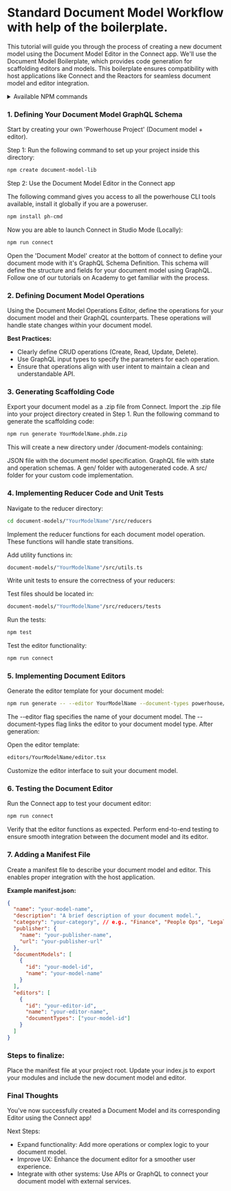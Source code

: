 # Standard Document Model Workflow with help of the boilerplate.
This tutorial will guide you through the process of creating a new document model using the Document Model Editor in the Connect app. 
We'll use the Document Model Boilerplate, which provides code generation for scaffolding editors and models. 
This boilerplate ensures compatibility with host applications like Connect and the Reactors for seamless document model and editor integration.

<details>
<summary>Available NPM commands</summary>

-   `generate`: Updates the generated code according to the JSON spec and GraphQL schema of your document model, made in Connect.
-   `lint`: Checks for errors with ESLint and TypeScript checking.
-   `format`: Formats the code using Prettier.
-   `build`: Builds the library project using Vite.
-   `storybook`: Starts Storybook in development mode.
-   `build-storybook`: Builds Storybook.
-   `test`: Runs Jest for testing.

</details>

### 1. Defining Your Document Model GraphQL Schema
Start by creating your own 'Powerhouse Project' (Document model + editor).

Step 1: Run the following command to set up your project inside this directory:

```bash
npm create document-model-lib
```

Step 2: Use the Document Model Editor in the Connect app

The following command gives you access to all the powerhouse CLI tools available, install it globally if you are a poweruser. 

```bash
npm install ph-cmd
```
Now you are able to launch Connect in Studio Mode (Locally):

```bash
npm run connect
```

Open the 'Document Model' creator at the bottom of connect to define your document mode with it's GraphQL Schema Definition.
This schema will define the structure and fields for your document model using GraphQL. 
Follow one of our tutorials on Academy to get familiar with the process. 

### 2. Defining Document Model Operations
Using the Document Model Operations Editor, define the operations for your document model and their GraphQL counterparts. 
These operations will handle state changes within your document model.

**Best Practices:**

- Clearly define CRUD operations (Create, Read, Update, Delete).
- Use GraphQL input types to specify the parameters for each operation.
- Ensure that operations align with user intent to maintain a clean and understandable API.

### 3. Generating Scaffolding Code
Export your document model as a .zip file from Connect.
Import the .zip file into your project directory created in Step 1.
Run the following command to generate the scaffolding code:

```bash
npm run generate YourModelName.phdm.zip
```

This will create a new directory under /document-models containing:

JSON file with the document model specification.
GraphQL file with state and operation schemas.
A gen/ folder with autogenerated code.
A src/ folder for your custom code implementation.

### 4. Implementing Reducer Code and Unit Tests
Navigate to the reducer directory:

```bash
cd document-models/"YourModelName"/src/reducers
```

Implement the reducer functions for each document model operation. These functions will handle state transitions.

Add utility functions in:

```bash
document-models/"YourModelName"/src/utils.ts
```

Write unit tests to ensure the correctness of your reducers:

Test files should be located in:

```bash
document-models/"YourModelName"/src/reducers/tests
```

Run the tests:

```bash
npm test
```

Test the editor functionality:

```bash
npm run connect
```

### 5. Implementing Document Editors
Generate the editor template for your document model:

```bash
npm run generate -- --editor YourModelName --document-types powerhouse/YourModelName
```

The --editor flag specifies the name of your document model.
The --document-types flag links the editor to your document model type.
After generation:

Open the editor template:

```bash
editors/YourModelName/editor.tsx
```

Customize the editor interface to suit your document model.

### 6. Testing the Document Editor
Run the Connect app to test your document editor:

```bash
npm run connect
```

Verify that the editor functions as expected.
Perform end-to-end testing to ensure smooth integration between the document model and its editor.

### 7. Adding a Manifest File
Create a manifest file to describe your document model and editor. This enables proper integration with the host application.

**Example manifest.json:**

```json
{
  "name": "your-model-name",
  "description": "A brief description of your document model.",
  "category": "your-category", // e.g., "Finance", "People Ops", "Legal"
  "publisher": {
    "name": "your-publisher-name",
    "url": "your-publisher-url"
  },
  "documentModels": [
    {
      "id": "your-model-id",
      "name": "your-model-name"
    }
  ],
  "editors": [
    {
      "id": "your-editor-id",
      "name": "your-editor-name",
      "documentTypes": ["your-model-id"]
    }
  ]
}
```

### Steps to finalize:

Place the manifest file at your project root.
Update your index.js to export your modules and include the new document model and editor.

### Final Thoughts
You've now successfully created a Document Model and its corresponding Editor using the Connect app!

Next Steps:
- Expand functionality: Add more operations or complex logic to your document model.
- Improve UX: Enhance the document editor for a smoother user experience.
- Integrate with other systems: Use APIs or GraphQL to connect your document model with external services.
